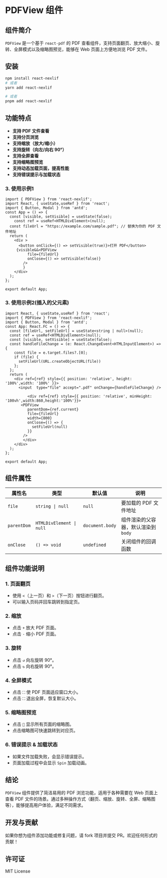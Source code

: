 # PDFView 组件

## 组件简介

`PDFView` 是一个基于 `react-pdf` 的 PDF 查看组件，支持页面翻页、放大缩小、旋转、全屏模式以及缩略图预览，能够在 Web 页面上方便地浏览 PDF 文件。

## 安装

```sh
npm install react-nexlif
# 或者
yarn add react-nexlif

# 或者
pnpm add react-nexlif
```


## 功能特点

- **支持 PDF 文件查看**
- **支持分页浏览**
- **支持缩放（放大/缩小）**
- **支持旋转（向左/向右 90°）**
- **支持全屏查看**
- **支持缩略图预览**
- **支持动态加载页面，提高性能**
- **支持错误提示与加载状态**

### 3. 使用示例1

```tsx
import { PDFView } from 'react-nexlif';
import React, { useState,useRef } from 'react';
import { Button, Modal } from 'antd';
const App = () => {
  const [visible, setVisible] = useState(false);
    const ref = useRef<HTMLDivElement>(null);
  const fileUrl = "https://example.com/sample.pdf"; // 替换为你的 PDF 文件地址
  return (
    <div >
      <button onClick={() => setVisible(true)}>打开 PDF</button>
     {visible&&<PDFView
          file={fileUrl}
          onClose={() => setVisible(false)}
        />
        }
    </div>
  );
};

export default App;
```

### 3. 使用示例2(插入的父元素)

```tsx
import React, { useState,useRef } from 'react';
import { PDFView } from 'react-nexlif';
import { Button, Modal } from 'antd';
const App: React.FC = () => {
  const [fileUrl, setFileUrl] = useState<string | null>(null);
  const ref = useRef<HTMLDivElement>(null);
  const [visible, setVisible] = useState(false);
  const handleFileChange = (e: React.ChangeEvent<HTMLInputElement>) => {
    const file = e.target.files?.[0];
    if (file) {
      setFileUrl(URL.createObjectURL(file))
    };
  };
  return (
    <div ref={ref} style={{ position: 'relative', height: '100%',width: '100%' }}>
      <input  type="file" accept=".pdf" onChange={handleFileChange} />
      
          <div ref={ref} style={{ position: 'relative', minHeight: '100vh',width:860,height:'100%'}}>
       <PDFView
          parentDom={ref.current}
          file={fileUrl}
          width={800}
          onClose={() => {
            setFileUrl(null)
          }}
        />
        </div>
    </div>
  );
};

export default App;
```

## 组件属性

| 属性名       | 类型                  | 默认值  | 说明 |
|-------------|----------------------|--------|----------------------------------|
| `file`      | `string \| null`      | `null` | 要加载的 PDF 文件地址 |
| `parentDom` | `HTMLDivElement \| null` | `document.body` | 组件渲染的父容器，默认渲染到 `body` |
| `onClose`   | `() => void`          | `undefined` | 关闭组件的回调函数 |

## 组件功能说明

### 1. **页面翻页**

- 使用 `<`（上一页）和 `>`（下一页）按钮进行翻页。
- 可以输入页码并回车跳转到指定页。

### 2. **缩放**

- 点击 `+` 放大 PDF 页面。
- 点击 `-` 缩小 PDF 页面。

### 3. **旋转**

- 点击 `↺` 向左旋转 90°。
- 点击 `↻` 向右旋转 90°。

### 4. **全屏模式**

- 点击 `⛶` 使 PDF 页面适应窗口大小。
- 点击 `⛶` 退出全屏，恢复默认大小。

### 5. **缩略图预览**

- 点击 `📄` 显示所有页面的缩略图。
- 点击缩略图可快速跳转到对应页。

### 6. **错误提示 & 加载状态**

- 如果文件加载失败，会显示错误提示。
- 页面加载过程中会显示 `Spin` 加载动画。

## 结论

`PDFView` 组件提供了简洁易用的 PDF 浏览功能，适用于各种需要在 Web 页面上查看 PDF 文件的场景。通过多种操作方式（翻页、缩放、旋转、全屏、缩略图等），能够提高用户体验，满足不同需求。

## 开发与贡献

如果你想为组件添加功能或修复问题，请 fork 项目并提交 PR。欢迎任何形式的贡献！

## 许可证

MIT License

```
